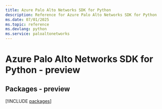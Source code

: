 ```yaml
---
title: Azure Palo Alto Networks SDK for Python
description: Reference for Azure Palo Alto Networks SDK for Python
ms.date: 07/01/2025
ms.topic: reference
ms.devlang: python
ms.service: paloaltonetworks
---
```

# Azure Palo Alto Networks SDK for Python - preview
## Packages - preview
[!INCLUDE [packages](palo-alto-networks-index.md)]